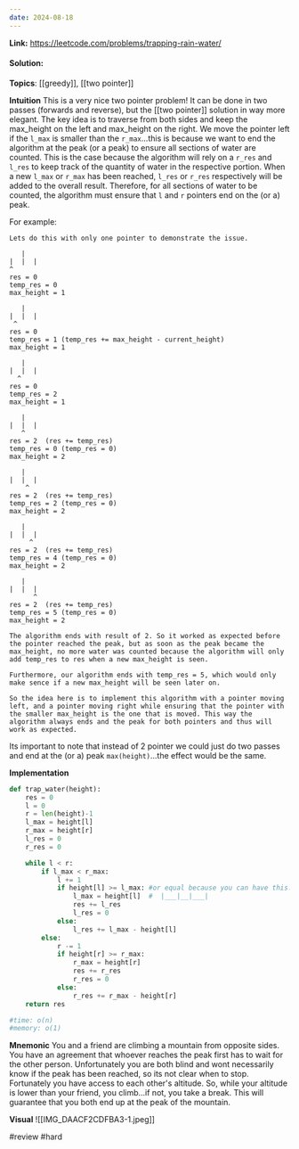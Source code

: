 ```yaml
---
date: 2024-08-18
---
```

**Link:** https://leetcode.com/problems/trapping-rain-water/
#### Solution:

**Topics**: [[greedy]], [[two pointer]]

**Intuition**
This is a very nice two pointer problem! It can be done in two passes (forwards and reverse), but the [[two pointer]] solution in way more elegant. The key idea is to traverse from both sides and keep the max_height on the left and max_height on the right. We move the pointer left if the `l_max` is smaller than the `r_max`...this is because we want to end the algorithm at the peak (or a peak) to ensure all sections of water are counted. This is the case because the algorithm will rely on a `r_res` and `l_res` to keep track of the quantity of water in the respective portion. When a new `l_max` or `r_max` has been reached, `l_res` or `r_res` respectively will be added to the overall result. Therefore, for all sections of water to be counted, the algorithm must ensure that `l` and `r` pointers end on the (or a) peak. 

For example:

```
Lets do this with only one pointer to demonstrate the issue. 

   |
|  |  |
^
res = 0
temp_res = 0
max_height = 1

   |
|  |  |
 ^
res = 0
temp_res = 1 (temp_res += max_height - current_height)
max_height = 1

   |
|  |  |
  ^
res = 0
temp_res = 2 
max_height = 1

   |
|  |  |
   ^
res = 2  (res += temp_res)
temp_res = 0 (temp_res = 0)
max_height = 2

   |
|  |  |
    ^
res = 2  (res += temp_res)
temp_res = 2 (temp_res = 0)
max_height = 2

   |
|  |  |
     ^
res = 2  (res += temp_res)
temp_res = 4 (temp_res = 0)
max_height = 2

   |
|  |  |
      ^
res = 2  (res += temp_res)
temp_res = 5 (temp_res = 0)
max_height = 2

The algorithm ends with result of 2. So it worked as expected before the pointer reached the peak, but as soon as the peak became the max_height, no more water was counted because the algorithm will only add temp_res to res when a new max_height is seen. 

Furthermore, our algorithm ends with temp_res = 5, which would only make sence if a new max_height will be seen later on. 

So the idea here is to implement this algorithm with a pointer moving left, and a pointer moving right while ensuring that the pointer with the smaller max_height is the one that is moved. This way the algorithm always ends and the peak for both pointers and thus will work as expected. 
```

Its important to note that instead of 2 pointer we could just do two passes and end at the (or a) peak `max(height)`...the effect would be the same. 

**Implementation**
```python
def trap_water(height):
	res = 0
	l = 0
	r = len(height)-1
	l_max = height[l]
	r_max = height[r]
	l_res = 0
	r_res = 0

	while l < r:
		if l_max < r_max:
			l += 1
			if height[l] >= l_max: #or equal because you can have this:
				l_max = height[l]  #  |___|__|___|
				res += l_res
				l_res = 0
			else:
				l_res += l_max - height[l]
		else:
			r -= 1
			if height[r] >= r_max:
				r_max = height[r]
				res += r_res
				r_res = 0
			else:
				r_res += r_max - height[r]
	return res

#time: o(n)
#memory: o(1)
```

**Mnemonic**
You and a friend are climbing a mountain from opposite sides. You have an agreement that whoever reaches the peak first has to wait for the other person. Unfortunately you are both blind and wont necessarily know if the peak has been reached, so its not clear when to stop. Fortunately you have access to each other's altitude. So, while your altitude is lower than your friend, you climb...if not, you take a break. This will guarantee that you both end up at the peak of the mountain. 

**Visual** 
![[IMG_DAACF2CDFBA3-1.jpeg]]

#review 
#hard 

